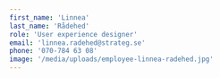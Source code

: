 ```yaml
---
first_name: 'Linnea'
last_name: 'Rådehed'
role: 'User experience designer'
email: 'linnea.radehed@strateg.se'
phone: '070-784 63 08'
image: '/media/uploads/employee-linnea-radehed.jpg'
---
```


